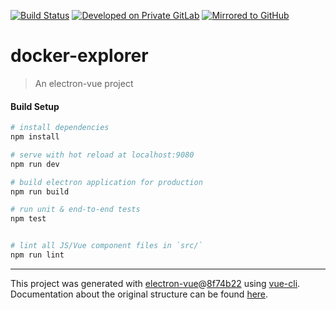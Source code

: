 [![Build Status](https://travis-ci.org/rohimma/docker-explorer.svg?branch=master)](https://travis-ci.org/rohimma/docker-explorer)
<a href="https://about.gitlab.com/" target="_blank"><img src="https://img.shields.io/badge/Developed%20on-Private%20GitLab-red.svg?style=flat&maxAge=3600" alt="Developed on Private GitLab"></a>
<a href="https://github.com/rohimma/upsidedowntext.online" target="_blank"><img src="https://img.shields.io/badge/Mirrored%20to-GitHub-lightgrey.svg?style=flat&maxAge=3600" alt="Mirrored to GitHub"></a>

# docker-explorer

> An electron-vue project

#### Build Setup

``` bash
# install dependencies
npm install

# serve with hot reload at localhost:9080
npm run dev

# build electron application for production
npm run build

# run unit & end-to-end tests
npm test


# lint all JS/Vue component files in `src/`
npm run lint

```

---

This project was generated with [electron-vue](https://github.com/SimulatedGREG/electron-vue)@[8f74b22](https://github.com/SimulatedGREG/electron-vue/tree/8f74b22cc8464f6ec75920774d9e859725dc3236) using [vue-cli](https://github.com/vuejs/vue-cli). Documentation about the original structure can be found [here](https://simulatedgreg.gitbooks.io/electron-vue/content/index.html).
